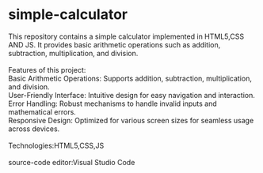 # simple-calculator
This repository contains a simple calculator implemented in HTML5,CSS AND JS. It provides basic arithmetic operations such as addition, subtraction, multiplication, and division. 
<br><br>
Features of this project:
<br>
Basic Arithmetic Operations: Supports addition, subtraction, multiplication, and division.<br>
User-Friendly Interface: Intuitive design for easy navigation and interaction.<br>
Error Handling: Robust mechanisms to handle invalid inputs and mathematical errors.<br>
Responsive Design: Optimized for various screen sizes for seamless usage across devices.<br>
<br>
Technologies:HTML5,CSS,JS
<br>
<br>
source-code editor:Visual Studio Code

